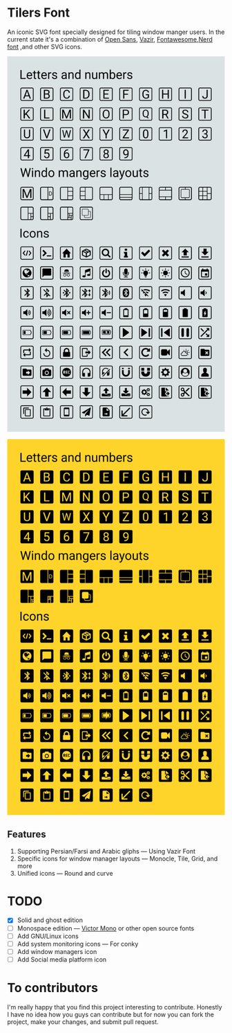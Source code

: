 # Tilers Font
An iconic SVG font specially designed for tiling window manger users. In the current state it's a combination of [Open Sans](https://fonts.google.com/specimen/Open+Sans?query=open+sans), [Vazir](https://github.com/rastikerdar/vazir-font), [Fontawesome](https://github.com/FortAwesome/Font-Awesome),[Nerd font](https://www.nerdfonts.com/) ,and other SVG icons.

![ghost](Images/open-sans-ghost.png)

![solid](Images/open-sans-solid.png)

## Features
1. Supporting Persian/Farsi and Arabic gliphs  — Using Vazir Font
2. Specific icons for window manager layouts — Monocle, Tile, Grid, and more 
3. Unified icons — Round and curve

# TODO
- [X] Solid and ghost edition
- [ ] Monospace edition — [Victor Mono](https://github.com/rubjo/victor-mono) or other open source fonts
- [ ] Add GNU/Linux icons
- [ ] Add system monitoring icons — For conky
- [ ] Add window managers icon
- [ ] Add Social media platform icon

# To contributors 
I'm really happy that you find this project interesting to contribute. Honestly I have no idea how you guys can contribute but for now you can fork the project, make your changes, and submit pull request.
